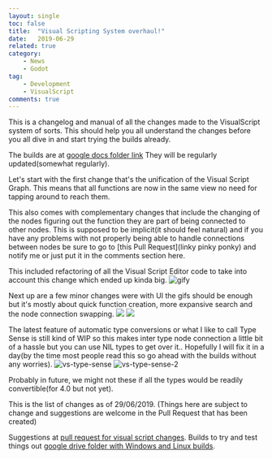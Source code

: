```yaml
---
layout: single
toc: false
title:  "Visual Scripting System overhaul!"
date:   2019-06-29 
related: true
category: 
    - News
    - Godot
tag:
    - Development
    - VisualScript
comments: true
---
```


This is a changelog and manual of all the changes made to the VisualScript system of sorts. This should help you all understand the changes before you all dive in and start trying the builds already.

The builds are at [google docs folder link](https://drive.google.com/drive/folders/1jZxsxn7dwdsrYXBollUFuHgE6wiWtW3T?usp=sharing)
They will be regularly updated(somewhat regularly).

Let's start with the first change that's the unification of the Visual Script Graph.
This means that all functions are now in the same view no need for tapping around to reach them.

This also comes with complementary changes that include the changing of the nodes figuring out the function they are part of being connected to other nodes. This is supposed to be implicit(it should feel natural) and if you have any problems with not properly being able to handle connections between nodes be sure to go to [this Pull Request](linky pinky ponky) and notify me or just put it in the comments section here.

This included refactoring of all the Visual Script Editor code to take into account this change which ended up kinda big.
![gify](https://user-images.githubusercontent.com/19930870/59534439-f1768780-8f0b-11e9-9030-1adebc6541e6.gif)

Next up are a few minor changes were with UI the gifs should be enough but it's mostly about quick function creation, more expansive search and the node connection swapping.
![](https://user-images.githubusercontent.com/19930870/59723009-d7f27a00-9242-11e9-92b8-36409c35e0b9.gif)
![](https://user-images.githubusercontent.com/19930870/59982236-a60b5a00-962c-11e9-9091-571e156fed6b.gif)

The latest feature of automatic type conversions or what I like to call Type Sense is still kind of WIP so this makes inter type node connection a little bit of a hassle but you can use NIL types to get over it.. Hopefully I will fix it in a day(by the time most people read this so go ahead with the builds without any worries).
![vs-type-sense](https://user-images.githubusercontent.com/19930870/60389045-528b8700-9ad8-11e9-9695-d52f21f04099.gif)
![vs-type-sense-2](https://user-images.githubusercontent.com/19930870/60389047-5c14ef00-9ad8-11e9-8a6f-bb2b7d406317.gif)

Probably in future, we might not these if all the types would be readily convertible(for 4.0 but not yet).

This is the list of changes as of 29/06/2019. (Things here are subject to change and suggestions are welcome in the Pull Request that has been created)

Suggestions at [pull request for visual script changes](https://github.com/godotengine/godot/pull/29681).
Builds to try and test things out [google drive folder with Windows and Linux builds](https://drive.google.com/drive/folders/1jZxsxn7dwdsrYXBollUFuHgE6wiWtW3T?usp=sharing).
